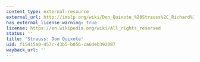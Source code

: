 ```yaml
---
content_type: external-resource
external_url: http://imslp.org/wiki/Don_Quixote_%28Strauss%2C_Richard%29
has_external_license_warning: true
license: https://en.wikipedia.org/wiki/All_rights_reserved
status: ''
title: 'Strauss: Don Quixote'
uid: f15415a0-457c-43b5-b056-ca6deb392087
wayback_url: ''
---
```

